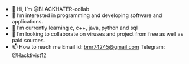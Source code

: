 - 👋 Hi, I’m @BLACKHATER-collab
- 👀 I’m interested in programming and developing software and applications. 
- 🌱 I’m currently learning c, c++, java, python and sql
- 💞️ I’m looking to collaborate on viruses and project from free as well as paid sources.
- 📫 How to reach me 
Email id: bmr74245@gmail.com
Telegram: @Hacktivist12

<!---
BLACKHATER-collab/BLACKHATER-collab is a ✨ special ✨ repository because its `README.md` (this file) appears on your GitHub profile.
You can click the Preview link to take a look at your changes.
--->
